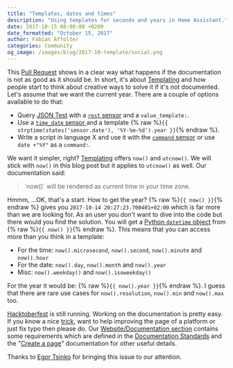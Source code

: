 ```yaml
---
title: "Templates, dates and times"
description: "Using templates for seconds and years in Home Assistant."
date: 2017-10-15 08:00:00 +0200
date_formatted: "October 15, 2017"
author: Fabian Affolter
categories: Community
og_image: /images/blog/2017-10-template/social.png
---
```


This [Pull Request](https://github.com/home-assistant/home-assistant/pull/9868) shows in a clear way what happens if the documentation is not as good as it should be. In short, it's about [Templating](/docs/configuration/templating/) and how people start to think about creative ways to solve it if it's not documented. Let's assume that we want the current year. There are a couple of options available to do that:

- Query [JSON Test](http://date.jsontest.com/) with a [`rest` sensor](/components/sensor.rest/) and a `value_template:`.
- Use a [`time_date` sensor ](/components/sensor.time_date/) and a template {% raw %}`{{ strptime(states('sensor.date'), '%Y-%m-%d').year }}`{% endraw %}.
- Write a script in language X and use it with the [`command` sensor](/components/sensor.command_line/) or use `date +"%Y"` as a `command:`.

<!--more-->

We want it simpler, right? [Templating](/docs/configuration/templating/) offers `now()` and `utcnow()`. We will stick with `now()` in this blog post but it applies to `utcnow()` as well. Our documentation said:

<blockquote>
  `now()` will be rendered as current time in your time zone.
</blockquote>

Hmmm, ...OK, that's a start. How to get the year? {% raw %}`{{ now() }}`{% endraw %} gives you `2017-10-14 20:27:23.700401+02:00` which is far more than we are looking for. As an user you don't want to dive into the code but there would you find the solution. You will get a [Python `datetime` object](https://docs.python.org/3.6/library/datetime.html#datetime.datetime) from {% raw %}`{{ now() }}`{% endraw %}. This means that you can access more than you think in a template: 

- For the time: `now().microsecond`, `now().second`, `now().minute` and `now().hour`
- For the date: `now().day`, `now().month` and `now().year`
- Misc: `now().weekday()` and `now().isoweekday()`

For the year it would be: {% raw %}`{{ now().year }}`{% endraw %}. I guess that there are rare use cases for `now().resolution`, `now().min` and `now().max` too.

[Hacktoberfest](/blog/2017/09/29/hacktoberfest/) is still running. Working on the documentation is pretty easy. If you know a nice [trick](/cookbook/), want to help improving the page of a platform or just fix typo then please do. Our [Website/Documentation section](/developers/documentation/) contains some requirements which are defined in the [Documentation Standards](/developers/documentation/standards/) and the "[Create a page](/developers/documentation/create_page/)" documentation for other useful details.

Thanks to [Egor Tsinko](https://github.com/etsinko) for bringing this issue to our attention.

